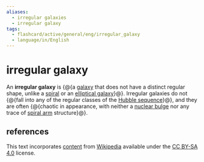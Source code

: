 ```yaml
---
aliases:
  - irregular galaxies
  - irregular galaxy
tags:
  - flashcard/active/general/eng/irregular_galaxy
  - language/in/English
---
```


# irregular galaxy

An __irregular galaxy__ is {@{a [galaxy](galaxy.md) that does not have a distinct regular shape, unlike a [spiral](spiral%20galaxy.md) or an [elliptical galaxy](elliptical%20galaxy.md)}@}. Irregular galaxies do not {@{fall into any of the regular classes of the [Hubble sequence](Hubble%20sequence.md)}@}, and they are often {@{chaotic in appearance, with neither a [nuclear bulge](galactic%20bulge.md) nor any trace of [spiral arm](spiral%20arm.md) structure}@}. <!--SR:!2025-08-05,283,330!2025-09-04,304,330!2025-05-06,194,310-->

## references

This text incorporates [content](https://en.wikipedia.org/wiki/irregular_galaxy) from [Wikipedia](Wikipedia.md) available under the [CC BY-SA 4.0](https://creativecommons.org/licenses/by-sa/4.0/) license.
